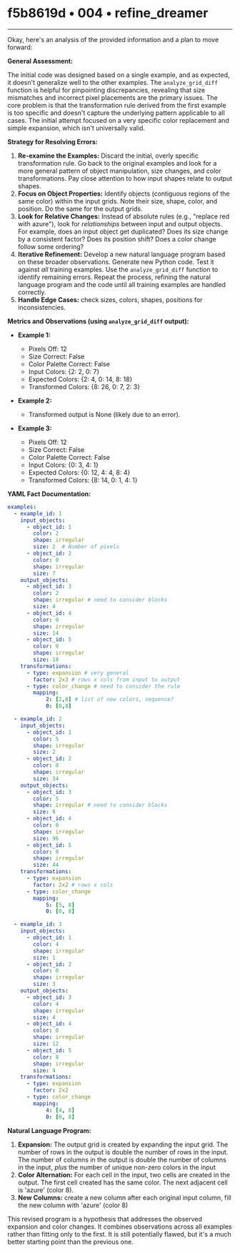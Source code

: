 # f5b8619d • 004 • refine_dreamer

---
Okay, here's an analysis of the provided information and a plan to move forward:

**General Assessment:**

The initial code was designed based on a single example, and as expected, it doesn't generalize well to the other examples. The `analyze_grid_diff` function is helpful for pinpointing discrepancies, revealing that size mismatches and incorrect pixel placements are the primary issues. The core problem is that the transformation rule derived from the first example is too specific and doesn't capture the underlying pattern applicable to all cases. The initial attempt focused on a very specific color replacement and simple expansion, which isn't universally valid.

**Strategy for Resolving Errors:**

1.  **Re-examine the Examples:** Discard the initial, overly specific transformation rule. Go back to the original examples and look for a more general pattern of object manipulation, size changes, and color transformations. Pay close attention to how input shapes relate to output shapes.
2.  **Focus on Object Properties:** Identify objects (contiguous regions of the same color) within the input grids. Note their size, shape, color, and position. Do the same for the output grids.
3.  **Look for Relative Changes:** Instead of absolute rules (e.g., "replace red with azure"), look for *relationships* between input and output objects. For example, does an input object get duplicated? Does its size change by a consistent factor? Does its position shift? Does a color change follow some ordering?
4.  **Iterative Refinement:** Develop a new natural language program based on these broader observations. Generate new Python code. Test it against *all* training examples. Use the `analyze_grid_diff` function to identify remaining errors. Repeat the process, refining the natural language program and the code until all training examples are handled correctly.
5. **Handle Edge Cases:** check sizes, colors, shapes, positions for inconsistencies.

**Metrics and Observations (using `analyze_grid_diff` output):**

*   **Example 1:**
    *   Pixels Off: 12
    *   Size Correct: False
    *   Color Palette Correct: False
    *   Input Colors: {2: 2, 0: 7}
    *   Expected Colors: {2: 4, 0: 14, 8: 18}
    *   Transformed Colors: {8: 26, 0: 7, 2: 3}

*   **Example 2:**
    *   Transformed output is None (likely due to an error).

*   **Example 3:**
    *   Pixels Off: 12
    *   Size Correct: False
    *   Color Palette Correct: False
    *   Input Colors: {0: 3, 4: 1}
    *   Expected Colors: {0: 12, 4: 4, 8: 4}
    *   Transformed Colors: {8: 14, 0: 1, 4: 1}

**YAML Fact Documentation:**

```yaml
examples:
  - example_id: 1
    input_objects:
      - object_id: 1
        color: 2
        shape: irregular
        size: 2  # Number of pixels
      - object_id: 2
        color: 0
        shape: irregular
        size: 7
    output_objects:
      - object_id: 3
        color: 2
        shape: irregular # need to consider blocks
        size: 4
      - object_id: 4
        color: 0
        shape: irregular
        size: 14
      - object_id: 5
        color: 8
        shape: irregular
        size: 18
    transformations:
      - type: expansion # very general
        factor: 2x3 # rows x cols from input to output
      - type: color_change # need to consider the rule
        mapping:
            2: [2,8] # list of new colors, sequence?
            0: [0,8]

  - example_id: 2
    input_objects:
      - object_id: 1
        color: 5
        shape: irregular
        size: 2
      - object_id: 2
        color: 0
        shape: irregular
        size: 34
    output_objects:
      - object_id: 3
        color: 5
        shape: irregular # need to consider blocks
        size: 8
      - object_id: 4
        color: 0
        shape: irregular
        size: 96
      - object_id: 5
        color: 8
        shape: irregular
        size: 44
    transformations:
      - type: expansion
        factor: 2x2 # rows x cols
      - type: color_change
        mapping:
            5: [5, 8]
            0: [0, 8]

  - example_id: 3
    input_objects:
      - object_id: 1
        color: 4
        shape: irregular
        size: 1
      - object_id: 2
        color: 0
        shape: irregular
        size: 3
    output_objects:
      - object_id: 3
        color: 4
        shape: irregular
        size: 4
      - object_id: 4
        color: 0
        shape: irregular
        size: 12
      - object_id: 5
        color: 8
        shape: irregular
        size: 4
    transformations:
      - type: expansion
        factor: 2x2
      - type: color_change
        mapping:
            4: [4, 8]
            0: [0, 8]
```

**Natural Language Program:**

1.  **Expansion:** The output grid is created by expanding the input grid. The number of rows in the output is double the number of rows in the input. The number of columns in the output is double the number of columns in the input, *plus* the number of unique non-zero colors in the input
2.  **Color Alternation:** For each cell in the input, two cells are created in the output. The first cell created has the same color. The next adjacent cell is 'azure' (color 8).
3. **New Columns:** create a new column after each original input column, fill the new column with 'azure' (color 8)

This revised program is a hypothesis that addresses the observed expansion and color changes.
It combines observations across all examples rather than fitting only to the first. It is still potentially flawed, but it's a much better starting point than the previous one.

